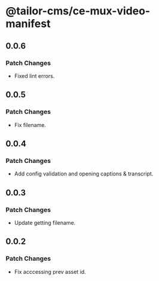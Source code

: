 # @tailor-cms/ce-mux-video-manifest

## 0.0.6

### Patch Changes

- Fixed lint errors.

## 0.0.5

### Patch Changes

- Fix filename.

## 0.0.4

### Patch Changes

- Add config validation and opening captions & transcript.

## 0.0.3

### Patch Changes

- Update getting filename.

## 0.0.2

### Patch Changes

- Fix acccessing prev asset id.
